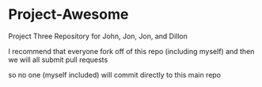# Project-Awesome
Project Three Repository for John, Jon, Jon, and Dillon

I recommend that everyone fork off of this repo (including myself) and then we will all submit pull requests

so no one (myself included) will commit directly to this main repo
